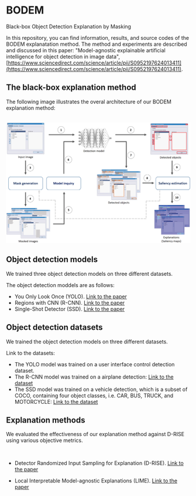 # BODEM
Black-box Object Detection Explanation by Masking

In this repository, you can find information, results, and source codes of the BODEM explanatation method. The method and experiments are described and discussed in this paper: "Model-agnostic explainable artificial intelligence for object detection in image data", [https://www.sciencedirect.com/science/article/pii/S0952197624013411](https://www.sciencedirect.com/science/article/pii/S0952197624013411).

<h2>The black-box explanation method</h2>
<p>The following image illustrates the overal architecture of our BODEM explanation method:</p>
<br>
<img width="1000" src="https://github.com/mmoradi-iut/BODEM/blob/main/Figure-1.jpg">

<h2>Object detection models</h2>
<p>We trained three object detection models on three different datasets.</p>
<p>The object detection moddels are as follows:
<br>

- You Only Look Once (YOLO). [Link to the paper](https://www.cv-foundation.org/openaccess/content_cvpr_2016/html/Redmon_You_Only_Look_CVPR_2016_paper.html)
- Regions with CNN (R-CNN). [Link to the paper](http://openaccess.thecvf.com/content_cvpr_2014/html/Girshick_Rich_Feature_Hierarchies_2014_CVPR_paper.html)
- Single-Shot Detector (SSD). [Link to the paper](https://link.springer.com/chapter/10.1007/978-3-319-46448-0_2)</p>

<h2>Object detection datasets</h2>
<p>We trained the object detection models on three different datasets.</p>
<p>Link to the datasets:
<br>

- The YOLO model was trained on a user interface control detection dataset.
- The R-CNN model was trained on a airplane detection: [Link to the dataset](https://www.kaggle.com/datasets/airbusgeo/airbus-aircrafts-sample-dataset)
- The SSD model was trained on a vehicle detection, which is a subset of COCO, containing four object classes, i.e. CAR, BUS, TRUCK, and MOTORCYCLE: [Link to the dataset](https://link.springer.com/chapter/10.1007/978-3-319-10602-1_48)</p>

<h2>Explanation methods</h2>
<p>We evaluated the effectiveness of our explanation method against D-RISE using various objective metrics.</p>
<br>

- Detector Randomized Input Sampling for Explanation (D-RISE). [Link to the paper](http://openaccess.thecvf.com/content/CVPR2021/html/Petsiuk_Black-Box_Explanation_of_Object_Detectors_via_Saliency_Maps_CVPR_2021_paper.html)</p>
- Local Interpretable Model-agnostic Explanations (LIME). [Link to the paper](https://dl.acm.org/doi/abs/10.1145/2939672.2939778)</p>

